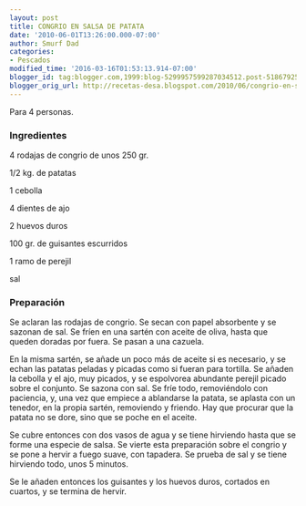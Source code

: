 ```yaml
---
layout: post
title: CONGRIO EN SALSA DE PATATA
date: '2010-06-01T13:26:00.000-07:00'
author: Smurf Dad
categories:
- Pescados
modified_time: '2016-03-16T01:53:13.914-07:00'
blogger_id: tag:blogger.com,1999:blog-5299957599287034512.post-5186792519178068833
blogger_orig_url: http://recetas-desa.blogspot.com/2010/06/congrio-en-salsa-de-patata.html
---
```


Para 4 personas.

<h3>Ingredientes</h3>
4 rodajas de congrio de unos 250 gr.

1/2 kg. de patatas

1 cebolla

4 dientes de ajo

2 huevos duros

100 gr. de guisantes escurridos

1 ramo de perejil

sal

<h3>Preparación</h3>
Se aclaran las rodajas de congrio. Se secan con papel absorbente y se sazonan de sal. Se fríen en una sartén con aceite de oliva, hasta que queden doradas por fuera. Se pasan a una cazuela.

En la misma sartén, se añade un poco más de aceite si es necesario, y se echan las patatas peladas y picadas como si fueran para tortilla. Se añaden la cebolla y el ajo, muy picados, y se espolvorea abundante perejil picado sobre el conjunto. Se sazona con sal. Se fríe todo, removiéndolo con paciencia, y, una vez que empiece a ablandarse la patata, se aplasta con un tenedor, en la propia sartén, removiendo y friendo. Hay que procurar que la patata no se dore, sino que se poche en el aceite.

Se cubre entonces con dos vasos de agua y se tiene hirviendo hasta que se forme una especie de salsa. Se vierte esta preparación sobre el congrio y se pone a hervir a fuego suave, con tapadera. Se prueba de sal y se tiene hirviendo todo, unos 5 minutos.

Se le añaden entonces los guisantes y los huevos duros, cortados en cuartos, y se termina de hervir.